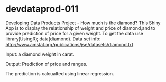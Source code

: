 # devdataprod-011
Developing Data Products Project - How much is the diamond?
This Shiny App is to display the relationship of weight and price of diamond,and to provide prediction of price for a given weight.
To get the data use library(UsingR); data(diamond).
Data set info: http://www.amstat.org/publications/jse/datasets/diamond.txt

Input:  a diamond weight in carat.

Output: Prediction of price and ranges.

The prediction is calcualted using linear regression.
